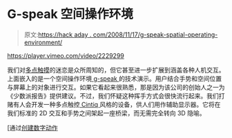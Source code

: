# G-speak 空间操作环境

> 原文:[https://hack aday . com/2008/11/17/g-speak-spatial-operating-environment/](https://hackaday.com/2008/11/17/g-speak-spatial-operating-environment/)

<https://player.vimeo.com/video/2229299>

</div> <p>我们对<a href="http://hackaday.com/tag/multitouch/" title="multitouch - Hack a Day">多点触摸</a>的迷恋是众所周知的，但它甚至进一步扩展到涵盖各种人机交互。上面嵌入的是一个空间操作环境<a href="http://oblong.com/" title="oblong industries, inc." target="_blank"> g-speak </a>的技术演示。用户结合手势和空间位置与屏幕上的对象进行交互。如果它看起来很熟悉，那是因为该公司的创始人之一为《少数派报告》提供建议。不过，我们怀疑这种挥手方式会很快流行起来。我们打赌有人会开发一种多点触控<a href="http://www.youtube.com/watch?v=oE2APo_EORQ" title="YouTube - Wacom Cintiq 21ux in action" target="_blank"> Cintiq </a>风格的设备，供人们用作辅助显示器。它将在我们标准的 2D 交互和手势之间架起一座桥梁，而无需完全转向 3D 隐喻。</p> <p>[通过<a href="http://createdigitalmotion.com/2008/11/17/dont-call-it-minority-report-call-g-speak-a-spatial-gestural-operating-environment/" title="Create Digital Motion » Don’t Call it Minority Report; Call g-speak a Spatial, Gestural Operating Environment" target="_blank">创建数字动作</a></p> </body> </html>